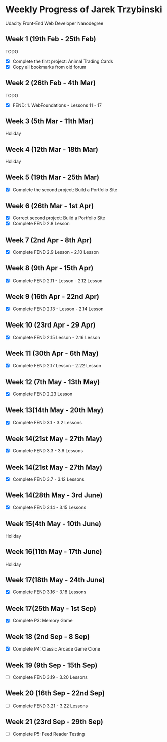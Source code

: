 # Weekly Progress of Jarek Trzybinski #
Udacity Front-End Web Developer Nanodegree

## Week 1 (19th Feb - 25th Feb) ##
TODO
- [x] Complete the first project: Animal Trading Cards
- [x] Copy all bookmarks from old forum

## Week 2 (26th Feb - 4th Mar) ##
TODO
- [x] FEND: 1. WebFoundations - Lessons 11 - 17

## Week 3 (5th Mar - 11th Mar) ##
Holiday

## Week 4 (12th Mar - 18th Mar) ##
Holiday

## Week 5 (19th Mar - 25th Mar) ##
- [x] Complete the second project: Build a Portfolio Site

## Week 6 (26th Mar - 1st Apr) ##
- [x] Correct second project: Build a Portfolio Site
- [x] Complete FEND 2.8 Lesson

## Week 7 (2nd Apr - 8th Apr) ##
- [x] Complete FEND 2.9 Lesson - 2.10 Lesson

## Week 8 (9th Apr - 15th Apr) ##
- [x] Complete FEND 2.11 - Lesson - 2.12 Lesson

## Week 9 (16th Apr - 22nd Apr) ##
- [x] Complete FEND 2.13 - Lesson - 2.14 Lesson
## Week 10 (23rd Apr - 29 Apr) ##
- [x] Complete FEND 2.15 Lesson - 2.16 Lesson
## Week 11 (30th Apr - 6th May) ##
- [x] Complete FEND 2.17 Lesson - 2.22 Lesson

## Week 12 (7th May - 13th May) ##
- [x] Complete FEND 2.23 Lesson


## Week 13(14th May - 20th May) ##
- [x] Complete FEND 3.1 - 3.2 Lessons

## Week 14(21st May - 27th May) ##
- [x] Complete FEND 3.3 - 3.6 Lessons

## Week 14(21st May - 27th May) ##
- [x] Complete FEND 3.7 - 3.12 Lessons

## Week 14(28th May - 3rd June) ##
- [x] Complete FEND 3.14 - 3.15 Lessons

## Week 15(4th May - 10th June) ##
Holiday

## Week 16(11th May - 17th June) ##
Holiday

## Week 17(18th May - 24th June) ##
- [x] Complete FEND 3.16 - 3.18 Lessons

## Week 17(25th May - 1st Sep) ##
- [x] Complete P3: Memory Game

## Week 18 (2nd Sep - 8 Sep) ##
- [x] Complete P4: Classic Arcade Game Clone

## Week 19 (9th Sep - 15th Sep) ##
- [ ] Complete FEND 3.19 - 3.20 Lessons

## Week 20 (16th Sep - 22nd Sep) ##
- [ ] Complete FEND 3.21 - 3.22 Lessons

## Week 21 (23rd Sep - 29th Sep) ##
- [ ] Complete P5: Feed Reader Testing
